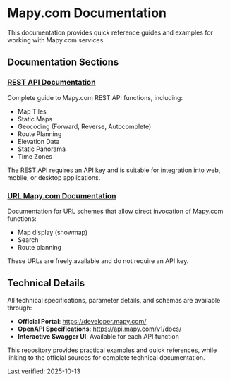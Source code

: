# Mapy.com Documentation

This documentation provides quick reference guides and examples for working with Mapy.com services.

## Documentation Sections

### [REST API Documentation](rest-api/README.md)

Complete guide to Mapy.com REST API functions, including:
- Map Tiles
- Static Maps
- Geocoding (Forward, Reverse, Autocomplete)
- Route Planning
- Elevation Data
- Static Panorama
- Time Zones

The REST API requires an API key and is suitable for integration into web, mobile, or desktop applications.

### [URL Mapy.com Documentation](url-mapy/README.md)

Documentation for URL schemes that allow direct invocation of Mapy.com functions:
- Map display (showmap)
- Search
- Route planning

These URLs are freely available and do not require an API key.

## Technical Details

All technical specifications, parameter details, and schemas are available through:
- **Official Portal**: https://developer.mapy.com/
- **OpenAPI Specifications**: https://api.mapy.com/v1/docs/
- **Interactive Swagger UI**: Available for each API function

This repository provides practical examples and quick references, while linking to the official sources for complete technical documentation.

Last verified: 2025-10-13
